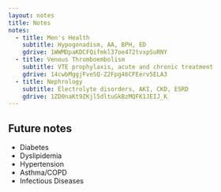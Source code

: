 ```yaml
---
layout: notes
title: Notes
notes:
  - title: Men's Health
    subtitle: Hypogonadism, AA, BPH, ED
    gdrive: 1WWMDpaKDCFQifmkl37oe472tvxpSuRNY
  - title: Venous Thromboembolism
    subtitle: VTE prophylaxis, acute and chronic treatment
    gdrive: 14cwbMggjFveSQ-Z2Fpg46CFEerv5ELA3
  - title: Nephrology
    subtitle: Electrolyte disorders, AKI, CKD, ESRD
    gdrive: 1ZD0naKt9ZKjl5dltuGkBzMQFK1JEIJ_K
---
```


## Future notes

- Diabetes
- Dyslipidemia
- Hypertension
- Asthma/COPD
- Infectious Diseases